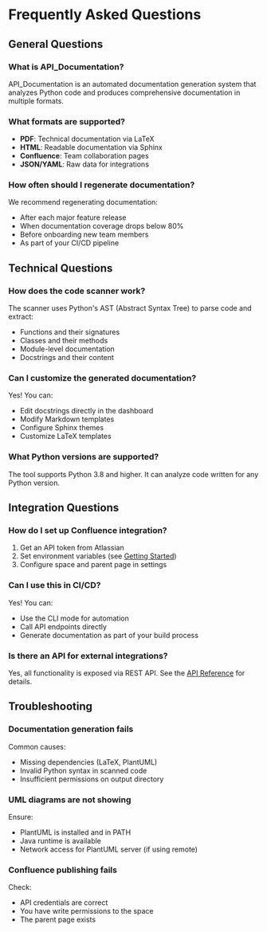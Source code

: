 # Frequently Asked Questions

## General Questions

### What is API_Documentation?

API_Documentation is an automated documentation generation system that analyzes Python code and produces comprehensive documentation in multiple formats.

### What formats are supported?

- **PDF**: Technical documentation via LaTeX
- **HTML**: Readable documentation via Sphinx
- **Confluence**: Team collaboration pages
- **JSON/YAML**: Raw data for integrations

### How often should I regenerate documentation?

We recommend regenerating documentation:
- After each major feature release
- When documentation coverage drops below 80%
- Before onboarding new team members
- As part of your CI/CD pipeline

## Technical Questions

### How does the code scanner work?

The scanner uses Python's AST (Abstract Syntax Tree) to parse code and extract:
- Functions and their signatures
- Classes and their methods
- Module-level documentation
- Docstrings and their content

### Can I customize the generated documentation?

Yes! You can:
- Edit docstrings directly in the dashboard
- Modify Markdown templates
- Configure Sphinx themes
- Customize LaTeX templates

### What Python versions are supported?

The tool supports Python 3.8 and higher. It can analyze code written for any Python version.

## Integration Questions

### How do I set up Confluence integration?

1. Get an API token from Atlassian
2. Set environment variables (see [Getting Started](getting_started.md))
3. Configure space and parent page in settings

### Can I use this in CI/CD?

Yes! You can:
- Use the CLI mode for automation
- Call API endpoints directly
- Generate documentation as part of your build process

### Is there an API for external integrations?

Yes, all functionality is exposed via REST API. See the [API Reference](api_reference.md) for details.

## Troubleshooting

### Documentation generation fails

Common causes:
- Missing dependencies (LaTeX, PlantUML)
- Invalid Python syntax in scanned code
- Insufficient permissions on output directory

### UML diagrams are not showing

Ensure:
- PlantUML is installed and in PATH
- Java runtime is available
- Network access for PlantUML server (if using remote)

### Confluence publishing fails

Check:
- API credentials are correct
- You have write permissions to the space
- The parent page exists
